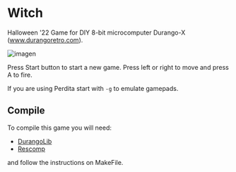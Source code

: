 # Witch
Halloween '22 Game for DIY 8-bit microcomputer Durango-X (www.durangoretro.com).

![imagen](https://github.com/durangoretro/witch/assets/6067824/89ec5cbe-e98b-43bd-a9ff-eea9a23f3d1b)


Press Start button to start a new game. Press left or right to move and press A to fire.

If you are using Perdita start with ```-g``` to emulate gamepads.

## Compile

To compile this game you will need:

* [DurangoLib](https://github.com/durangoretro/durangolib)
* [Rescomp](https://github.com/durangoretro/rescomp)

and follow the instructions on MakeFile.
